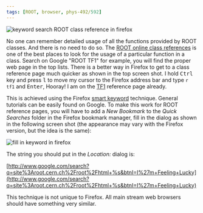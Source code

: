 ```yaml
---
tags: [ROOT, browser, phys-492/592]
---
```


![keyword search ROOT class reference in firefox]({{site.exa}}/keywordSearchInFirefox.png)

No one can remember detailed usage of all the functions provided by ROOT classes. And there is no need to do so. The [ROOT online class references](https://root.cern.ch/root/html/ClassIndex.html) is one of the best places to look for the usage of a particular function in a class. Search on Google "ROOT TF1" for example, you will find the proper web page in the top lists. There is a better way in Firefox to get to a class reference page much quicker as shown in the top screen shot. I hold <kbd>Ctrl</kbd> key and press <kbd>l</kbd> to move my cursor to the Firefox address bar and type `r tf1` and <kbd>Enter</kbd>, Hooray! I am on the [TF1][] reference page already.

This is achieved using the Firefox [smart keyword][] technique. General tutorials can be easily found on Google. To make this work for ROOT reference pages, you will have to add a *New Bookmark* to the *Quick Searches* folder in the Firefox bookmark manager, fill in the dialog as shown in the following screen shot (the appearance may vary with the Firefox version, but the idea is the same):

![fill in keyword in firefox]({{site.exa}}/AddKeywordInFirefox.png)

The string you should put in the *Location:* dialog is:

[http://www.google.com/search?q=site%3Aroot.cern.ch%2Froot%2Fhtml+%s&btnI=I%27m+Feeling+Lucky](http://www.google.com/search?q=site%3Aroot.cern.ch%2Froot%2Fhtml+%s&btnI=I%27m+Feeling+Lucky)

This technique is not unique to Firefox. All main stream web browsers should have something very similar.

[TF1]:https://root.cern.ch/doc/master/classTF1.html
[smart keyword]:http://johnbokma.com/firefox/keymarks-explained.html
